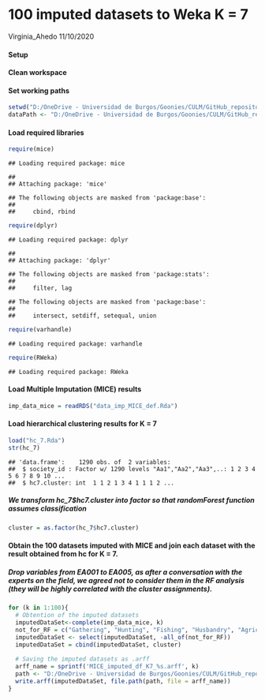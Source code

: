100 imputed datasets to Weka K = 7
================
Virginia\_Ahedo
11/10/2020

#### Setup

#### Clean workspace

#### Set working paths

``` r
setwd("D:/OneDrive - Universidad de Burgos/Goonies/CULM/GitHub_repository/Lets-go-Fishing")
dataPath <- "D:/OneDrive - Universidad de Burgos/Goonies/CULM/GitHub_repository/Lets-go-Fishing"
```

#### Load required libraries

``` r
require(mice)
```

    ## Loading required package: mice

    ## 
    ## Attaching package: 'mice'

    ## The following objects are masked from 'package:base':
    ## 
    ##     cbind, rbind

``` r
require(dplyr)
```

    ## Loading required package: dplyr

    ## 
    ## Attaching package: 'dplyr'

    ## The following objects are masked from 'package:stats':
    ## 
    ##     filter, lag

    ## The following objects are masked from 'package:base':
    ## 
    ##     intersect, setdiff, setequal, union

``` r
require(varhandle)
```

    ## Loading required package: varhandle

``` r
require(RWeka)
```

    ## Loading required package: RWeka

#### Load Multiple Imputation (MICE) results

``` r
imp_data_mice = readRDS("data_imp_MICE_def.Rda")
```

#### Load hierarchical clustering results for K = 7

``` r
load("hc_7.Rda")
str(hc_7)
```

    ## 'data.frame':    1290 obs. of  2 variables:
    ##  $ society_id : Factor w/ 1290 levels "Aa1","Aa2","Aa3",..: 1 2 3 4 5 6 7 8 9 10 ...
    ##  $ hc7.cluster: int  1 1 2 1 3 4 1 1 1 2 ...

##### We transform hc\_7$hc7.cluster into factor so that randomForest function assumes classification

``` r
cluster = as.factor(hc_7$hc7.cluster)
```

#### Obtain the 100 datasets imputed with MICE and join each dataset with the result obtained from hc for K = 7.

##### Drop variables from EA001 to EA005, as after a conversation with the experts on the field, we agreed not to consider them in the RF analysis (they will be highly correlated with the cluster assignments).

``` r
for (k in 1:100){
  # Obtention of the imputed datasets
  imputedDataSet<-complete(imp_data_mice, k)
  not_for_RF = c("Gathering", "Hunting", "Fishing", "Husbandry", "Agriculture")
  imputedDataSet <- select(imputedDataSet, -all_of(not_for_RF))
  imputedDataSet = cbind(imputedDataSet, cluster)
  
  # Saving the imputed datasets as .arff
  arff_name = sprintf('MICE_imputed_df_K7_%s.arff', k)
  path <- "D:/OneDrive - Universidad de Burgos/Goonies/CULM/GitHub_repository/Lets-go-Fishing/Multiple_Imputation_4_Weka_K7"
  write.arff(imputedDataSet, file.path(path, file = arff_name))
}
```
